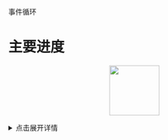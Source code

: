 事件循环
# 主要进度
<p align="center">
    <img style="height: 100px;width: 100px;" src="https://i0.hdslb.com/bfs/archive/38e7c61d96cad505e85d921b674295674bc6b9da.jpg@672w_378h_1c_!web-search-common-cover.avif">
</p>
<details>
  <summary>点击展开详情</summary>
  这里是隐藏的内容。
</details>